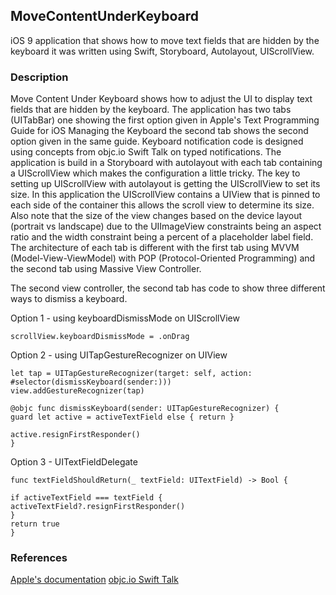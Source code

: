 
## MoveContentUnderKeyboard
iOS 9 application that shows how to move text fields that are hidden by the keyboard it was written using Swift, Storyboard, Autolayout, UIScrollView.

### Description
Move Content Under Keyboard shows how to adjust the UI to display text fields that are hidden by the keyboard. The application has two tabs (UITabBar) one showing the first option given in Apple's Text Programming Guide for iOS Managing the Keyboard the second tab shows the second option given in the same guide. Keyboard notification code is designed using concepts from objc.io Swift Talk on typed notifications. The application is build in a Storyboard with autolayout with each tab containing a UIScrollView which makes the configuration a little tricky. The key to setting up UIScrollView with autolayout is getting the UIScrollView to set its size. In this application the UIScrollView contains a UIView that is pinned to each side of the container this allows the scroll view to determine its size. Also note that the size of the view changes based on the device layout (portrait vs landscape) due to the UIImageView constraints being an aspect ratio and the width constraint being a percent of a placeholder label field. The architecture of each tab is different with the first tab using MVVM (Model-View-ViewModel) with POP (Protocol-Oriented Programming) and the second tab using Massive View Controller.

The second view controller, the second tab has code to show three different ways to dismiss a keyboard.

Option 1 - using keyboardDismissMode on UIScrollView
```
scrollView.keyboardDismissMode = .onDrag
```

Option 2 - using UITapGestureRecognizer on UIView
```
let tap = UITapGestureRecognizer(target: self, action: #selector(dismissKeyboard(sender:)))
view.addGestureRecognizer(tap)

@objc func dismissKeyboard(sender: UITapGestureRecognizer) {
guard let active = activeTextField else { return }

active.resignFirstResponder()
}
```
Option 3 - UITextFieldDelegate
```
func textFieldShouldReturn(_ textField: UITextField) -> Bool {

if activeTextField === textField {
activeTextField?.resignFirstResponder()
}
return true
}
```

### References
[Apple's documentation](https://developer.apple.com/library/content/documentation/StringsTextFonts/Conceptual/TextAndWebiPhoneOS/KeyboardManagement/KeyboardManagement.html)
 [objc.io Swift Talk](https://talk.objc.io/episodes/S01E27-typed-notifications-part-1)

